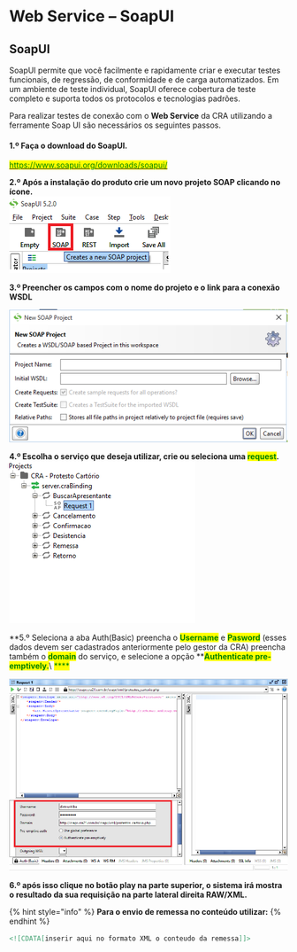 # Web Service – SoapUI

## SoapUI

SoapUI permite que você facilmente e rapidamente criar e executar testes funcionais, de regressão, de conformidade e de carga automatizados. Em um ambiente de teste individual, SoapUI oferece cobertura de teste completo e suporta todos os protocolos e tecnologias padrões.

Para realizar testes de conexão com o **Web Service**  da CRA utilizando a ferramente Soap UI são necessários os seguintes passos.

#### 1.º Faça o download do SoapUI.

<mark style="color:green;"></mark>[<mark style="color:green;">https://www.soapui.org/downloads/soapui/</mark>](https://www.soapui.org/downloads/soapui/)<mark style="color:green;"></mark>

**2.º Após a instalação do produto crie um novo projeto SOAP clicando no ícone.**\
****<img src="../../../.gitbook/assets/image (34).png" alt="" data-size="original">****

**3.º Preencher os campos com o nome do projeto e o link para a conexão WSDL**

![](<../../../.gitbook/assets/image (7).png>)

**4.º Escolha o serviço que deseja utilizar, crie ou seleciona uma **<mark style="color:green;">**request**</mark>**.**\
****![](<../../../.gitbook/assets/image (6).png>)****

**5.º Seleciona a aba Auth(Basic) preencha o **<mark style="color:green;">**Username**</mark>** e **<mark style="color:green;">**Pasword**</mark>** (esses dados devem ser cadastrados  anteriormente pelo gestor da CRA) preencha também o **<mark style="color:green;">**domain**</mark>** do serviço, e selecione a opção **<mark style="color:green;">**Authenticate pre-emptively.**</mark>\ <mark style="color:green;">****</mark>

![](<../../../.gitbook/assets/image (33).png>)

**6.º após isso clique no botão play na parte superior, o sistema irá mostra o resultado da sua requisição na parte lateral direita RAW/XML.**

{% hint style="info" %}
**Para o envio de remessa no conteúdo utilizar:**&#x20;
{% endhint %}

```xml
<![CDATA[inserir aqui no formato XML o conteudo da remessa]]>
```
